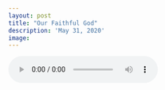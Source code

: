 ```yaml
---
layout: post
title: "Our Faithful God"
description: 'May 31, 2020'
image:
---
```


<audio controls preload="metadata">
  <source src="https://docs.google.com/uc?export=open&id=15JUDiE39BqWfULfj-3yLvpG4cPYQiK6P" type="audio/mp3">
Your browser does not support the audio element.
</audio>
